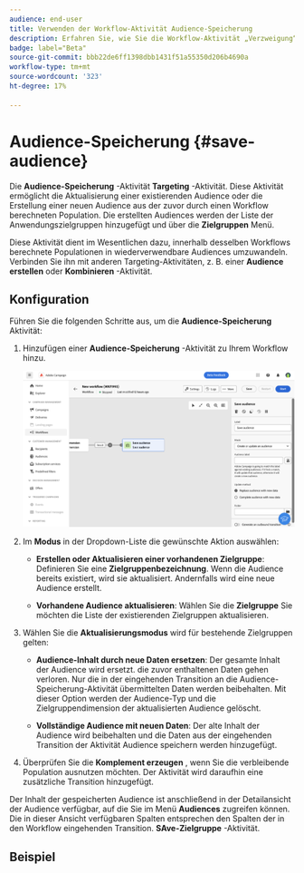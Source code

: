 ```yaml
---
audience: end-user
title: Verwenden der Workflow-Aktivität Audience-Speicherung
description: Erfahren Sie, wie Sie die Workflow-Aktivität „Verzweigung“ verwenden.
badge: label="Beta"
source-git-commit: bbb22de6ff1398dbb1431f51a55350d206b4690a
workflow-type: tm+mt
source-wordcount: '323'
ht-degree: 17%

---
```



# Audience-Speicherung {#save-audience}

<!--
>[!CONTEXTUALHELP]
>id="???"
>title="Save audience activity"
>abstract="The Save audience activity allows you to..."
-->

Die **Audience-Speicherung** -Aktivität **Targeting** -Aktivität. Diese Aktivität ermöglicht die Aktualisierung einer existierenden Audience oder die Erstellung einer neuen Audience aus der zuvor durch einen Workflow berechneten Population. Die erstellten Audiences werden der Liste der Anwendungszielgruppen hinzugefügt und über die **Zielgruppen** Menü.

Diese Aktivität dient im Wesentlichen dazu, innerhalb desselben Workflows berechnete Populationen in wiederverwendbare Audiences umzuwandeln. Verbinden Sie ihn mit anderen Targeting-Aktivitäten, z. B. einer **Audience erstellen** oder **Kombinieren** -Aktivität.

## Konfiguration

Führen Sie die folgenden Schritte aus, um die **Audience-Speicherung** Aktivität:

1. Hinzufügen einer **Audience-Speicherung** -Aktivität zu Ihrem Workflow hinzu.

   ![](../assets/workflow-save-audience.png)

1. Im **Modus** in der Dropdown-Liste die gewünschte Aktion auswählen:

   * **Erstellen oder Aktualisieren einer vorhandenen Zielgruppe**: Definieren Sie eine **Zielgruppenbezeichnung**. Wenn die Audience bereits existiert, wird sie aktualisiert. Andernfalls wird eine neue Audience erstellt.

   * **Vorhandene Audience aktualisieren**: Wählen Sie die **Zielgruppe** Sie möchten die Liste der existierenden Zielgruppen aktualisieren.

1. Wählen Sie die **Aktualisierungsmodus** wird für bestehende Zielgruppen gelten:

   * **Audience-Inhalt durch neue Daten ersetzen**: Der gesamte Inhalt der Audience wird ersetzt. die zuvor enthaltenen Daten gehen verloren. Nur die in der eingehenden Transition an die Audience-Speicherung-Aktivität übermittelten Daten werden beibehalten. Mit dieser Option werden der Audience-Typ und die Zielgruppendimension der aktualisierten Audience gelöscht.

   * **Vollständige Audience mit neuen Daten**: Der alte Inhalt der Audience wird beibehalten und die Daten aus der eingehenden Transition der Aktivität Audience speichern werden hinzugefügt.

1. Überprüfen Sie die **Komplement erzeugen** , wenn Sie die verbleibende Population ausnutzen möchten. Der Aktivität wird daraufhin eine zusätzliche Transition hinzugefügt.

Der Inhalt der gespeicherten Audience ist anschließend in der Detailansicht der Audience verfügbar, auf die Sie im Menü **Audiences** zugreifen können. Die in dieser Ansicht verfügbaren Spalten entsprechen den Spalten der in den Workflow eingehenden Transition. **SAve-Zielgruppe** -Aktivität.


## Beispiel




